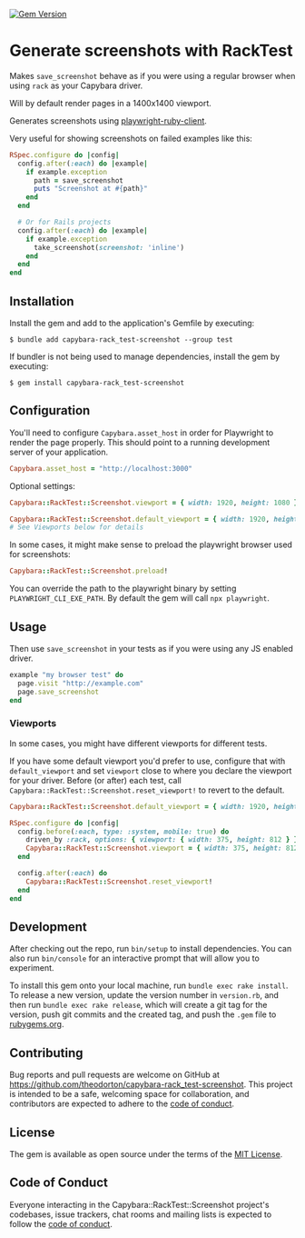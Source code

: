 [![Gem Version](https://badge.fury.io/rb/capybara-rack_test-screenshot.svg)](https://rubygems.org/gems/capybara-rack_test-screenshot)

# Generate screenshots with RackTest

Makes `save_screenshot` behave as if you were using a regular browser when using `rack` as your Capybara driver.

Will by default render pages in a 1400x1400 viewport.

Generates screenshots using [playwright-ruby-client](https://github.com/YusukeIwaki/playwright-ruby-client).

Very useful for showing screenshots on failed examples like this:

```rb
RSpec.configure do |config|
  config.after(:each) do |example|
    if example.exception
      path = save_screenshot
      puts "Screenshot at #{path}"
    end
  end

  # Or for Rails projects
  config.after(:each) do |example|
    if example.exception
      take_screenshot(screenshot: 'inline')
    end
  end
end
```

## Installation

Install the gem and add to the application's Gemfile by executing:

    $ bundle add capybara-rack_test-screenshot --group test

If bundler is not being used to manage dependencies, install the gem by executing:

    $ gem install capybara-rack_test-screenshot

## Configuration

You'll need to configure `Capybara.asset_host` in order for Playwright to render the page properly. This should point to a running development server of your application.

```rb
Capybara.asset_host = "http://localhost:3000"
```

Optional settings:

```rb
Capybara::RackTest::Screenshot.viewport = { width: 1920, height: 1080 }

Capybara::RackTest::Screenshot.default_viewport = { width: 1920, height: 1080 }
# See Viewports below for details
```

In some cases, it might make sense to preload the playwright browser used for screenshots:

```rb
Capybara::RackTest::Screenshot.preload!
```

You can override the path to the playwright binary by setting `PLAYWRIGHT_CLI_EXE_PATH`. By default the gem will call `npx playwright`.

## Usage

Then use `save_screenshot` in your tests as if you were using any JS enabled driver.

```rb
example "my browser test" do
  page.visit "http://example.com"
  page.save_screenshot
end
```

### Viewports

In some cases, you might have different viewports for different tests.

If you have some default viewport you'd prefer to use, configure that with `default_viewport` and set `viewport` close to where you declare the viewport for your driver. Before (or after) each test, call `Capybara::RackTest::Screenshot.reset_viewport!` to revert to the default.

```rb
Capybara::RackTest::Screenshot.default_viewport = { width: 1920, height: 1080 }

RSpec.configure do |config|
  config.before(:each, type: :system, mobile: true) do
    driven_by :rack, options: { viewport: { width: 375, height: 812 } }
    Capybara::RackTest::Screenshot.viewport = { width: 375, height: 812 }
  end

  config.after(:each) do
    Capybara::RackTest::Screenshot.reset_viewport!
  end
end
```

## Development

After checking out the repo, run `bin/setup` to install dependencies. You can also run `bin/console` for an interactive prompt that will allow you to experiment.

To install this gem onto your local machine, run `bundle exec rake install`. To release a new version, update the version number in `version.rb`, and then run `bundle exec rake release`, which will create a git tag for the version, push git commits and the created tag, and push the `.gem` file to [rubygems.org](https://rubygems.org).

## Contributing

Bug reports and pull requests are welcome on GitHub at https://github.com/theodorton/capybara-rack_test-screenshot. This project is intended to be a safe, welcoming space for collaboration, and contributors are expected to adhere to the [code of conduct](https://github.com/theodorton/capybara-rack_test-screenshot/blob/main/CODE_OF_CONDUCT.md).

## License

The gem is available as open source under the terms of the [MIT License](https://opensource.org/licenses/MIT).

## Code of Conduct

Everyone interacting in the Capybara::RackTest::Screenshot project's codebases, issue trackers, chat rooms and mailing lists is expected to follow the [code of conduct](https://github.com/theodorton/capybara-rack_test-screenshot/blob/main/CODE_OF_CONDUCT.md).
